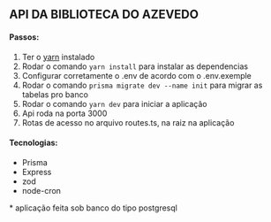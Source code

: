 <h2>API DA BIBLIOTECA DO AZEVEDO</h2>

<h4>Passos:</h4>

<ol> 
    <li>Ter o <a href="https://classic.yarnpkg.com/lang/en/docs/install/#windows-stable">yarn</a> instalado</li>
    <li>Rodar o comando <code>yarn install</code> para instalar as dependencias</li>
    <li>Configurar corretamente o .env de acordo com o .env.exemple</li>
    <li>Rodar o comando <code>prisma migrate dev --name init</code> para migrar as tabelas pro banco</li>
    <li>Rodar o comando <code>yarn dev</code> para iniciar a aplicação</li>
    <li>Api roda na porta 3000</li>
    <li>Rotas de acesso no arquivo routes.ts, na raiz na aplicação</li>
</ol>

<h4>Tecnologias:</h4>

<ul>
    <li>Prisma</li>
    <li>Express</li>
    <li>zod</li>
    <li>node-cron</li>
</ul>

<p>* aplicação feita sob banco do tipo postgresql</p>